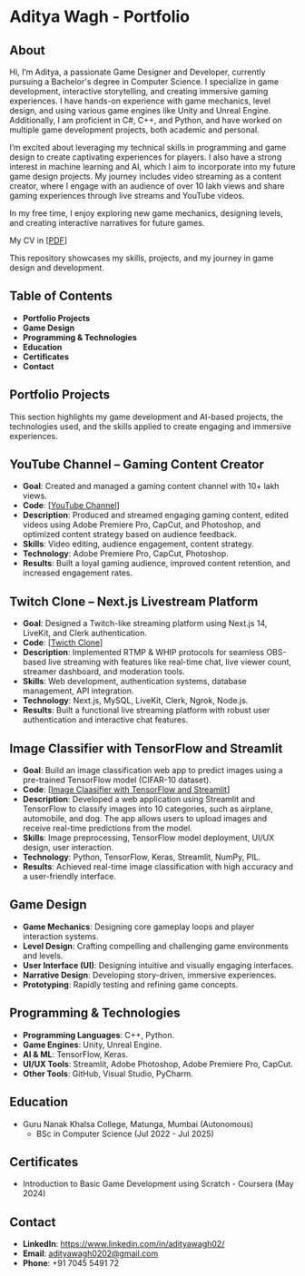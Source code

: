 # Aditya Wagh - Portfolio
## About

Hi, I’m Aditya, a passionate Game Designer and Developer, currently pursuing a Bachelor's degree in Computer Science. I specialize in game development, interactive storytelling, and creating immersive gaming experiences. I have hands-on experience with game mechanics, level design, and using various game engines like Unity and Unreal Engine. Additionally, I am proficient in C#, C++, and Python, and have worked on multiple game development projects, both academic and personal.

I’m excited about leveraging my technical skills in programming and game design to create captivating experiences for players. I also have a strong interest in machine learning and AI, which I aim to incorporate into my future game design projects. My journey includes video streaming as a content creator, where I engage with an audience of over 10 lakh views and share gaming experiences through live streams and YouTube videos.

In my free time, I enjoy exploring new game mechanics, designing levels, and creating interactive narratives for future games.

My CV in [[PDF](https://github.com/AntismartDevil/Aditya_Wagh_Portfolio/blob/main/Aditya_Wagh_Game_Designer_CV.pdf)]

This repository showcases my skills, projects, and my journey in game design and development.

## Table of Contents
- **Portfolio Projects**
- **Game Design**
- **Programming & Technologies**
- **Education**
- **Certificates**
- **Contact**

## Portfolio Projects
This section highlights my game development and AI-based projects, the technologies used, and the skills applied to create engaging and immersive experiences.

## YouTube Channel – Gaming Content Creator
- **Goal**: Created and managed a gaming content channel with 10+ lakh views.
- **Code**: [[YouTube Channel](https://www.youtube.com/@antismartdevil)]
- **Description**: Produced and streamed engaging gaming content, edited videos using Adobe Premiere Pro, CapCut, and Photoshop, and optimized content strategy based on audience feedback.
- **Skills**: Video editing, audience engagement, content strategy.
- **Technology**: Adobe Premiere Pro, CapCut, Photoshop.
- **Results**: Built a loyal gaming audience, improved content retention, and increased engagement rates.
  
## Twitch Clone – Next.js Livestream Platform
- **Goal**: Designed a Twitch-like streaming platform using Next.js 14, LiveKit, and Clerk authentication.
- **Code**: [[Twicth Clone](https://github.com/AntismartDevil/StreamX)]
- **Description**: Implemented RTMP & WHIP protocols for seamless OBS-based live streaming with features like real-time chat, live viewer count, streamer dashboard, and moderation tools.
- **Skills**: Web development, authentication systems, database management, API integration.
- **Technology**: Next.js, MySQL, LiveKit, Clerk, Ngrok, Node.js.
- **Results**: Built a functional live streaming platform with robust user authentication and interactive chat features.
  
## Image Classifier with TensorFlow and Streamlit
- **Goal**: Build an image classification web app to predict images using a pre-trained TensorFlow model (CIFAR-10 dataset).
- **Code**: [[Image Claasifier with TensorFlow and Streamlit](https://github.com/AntismartDevil/Image_Classifiaction)]
- **Description**: Developed a web application using Streamlit and TensorFlow to classify images into 10 categories, such as airplane, automobile, and dog. The app allows users to upload images and receive real-time predictions from the model.
- **Skills**: Image preprocessing, TensorFlow model deployment, UI/UX design, user interaction.
- **Technology**: Python, TensorFlow, Keras, Streamlit, NumPy, PIL.
- **Results**: Achieved real-time image classification with high accuracy and a user-friendly interface.

## Game Design 
- **Game Mechanics**: Designing core gameplay loops and player interaction systems.
- **Level Design**: Crafting compelling and challenging game environments and levels.
- **User Interface (UI)**: Designing intuitive and visually engaging interfaces.
- **Narrative Design**: Developing story-driven, immersive experiences.
- **Prototyping**: Rapidly testing and refining game concepts.

## Programming & Technologies
- **Programming Languages**: C++, Python.
- **Game Engines**: Unity, Unreal Engine.
- **AI & ML**: TensorFlow, Keras.
- **UI/UX Tools**: Streamlit, Adobe Photoshop, Adobe Premiere Pro, CapCut.
- **Other Tools**: GitHub, Visual Studio, PyCharm.

## Education
- Guru Nanak Khalsa College, Matunga, Mumbai (Autonomous)
    - BSc in Computer Science (Jul 2022 - Jul 2025)

## Certificates
- Introduction to Basic Game Development using Scratch - Coursera (May 2024)

## Contact
- **LinkedIn**: https://www.linkedin.com/in/adityawagh02/
- **Email**: adityawagh0202@gmail.com
- **Phone**: +91 7045 5491 72
